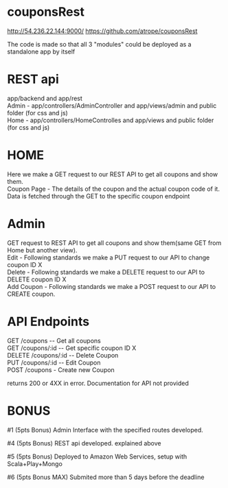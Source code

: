 # couponsRest
http://54.236.22.144:9000/  https://github.com/atrope/couponsRest

The code is made so that all 3 "modules" could be deployed as a standalone app by itself

# REST api
app/backend and app/rest  
Admin - app/controllers/AdminController and app/views/admin and public folder (for css and js)  
Home  - app/controllers/HomeControlles and app/views and public folder (for css and js)  


# HOME
Here we make a GET request to our REST API to get all coupons and show them.  
Coupon Page - The details of the coupon and the actual coupon code of it. Data is fetched through the GET to the specific coupon endpoint


# Admin
GET request to REST API to get all coupons and show them(same GET from Home but another view).  
Edit - Following standards we make a PUT request to our API to change coupon ID X  
Delete - Following standards we make a DELETE request to our API to DELETE coupon ID X  
Add Coupon - Following standards we make a POST request to our API to CREATE coupon.  


# API Endpoints
GET     /coupons -- Get all coupons  
GET     /coupons/:id -- Get specific coupon ID X  
DELETE  /coupons/:id -- Delete Coupon  
PUT     /coupons/:id -- Edit Coupon  
POST    /coupons - Create new Coupon  

returns 200 or 4XX in error. Documentation for API not provided  



# BONUS

#1 (5pts Bonus)
Admin Interface with the specified routes developed.

#4 (5pts Bonus)
REST api developed. explained above

#5 (5pts Bonus)
Deployed to Amazon Web Services, setup with Scala+Play+Mongo

#6 (5pts Bonus MAX)
Submited more than 5 days before the deadline
